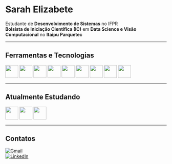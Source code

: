 # Sarah Elizabete  

Estudante de **Desenvolvimento de Sistemas** no IFPR  
**Bolsista de Iniciação Científica (IC)** em **Data Science e Visão Computacional** no **Itaipu Parquetec**  

---

## Ferramentas e Tecnologias  

<img src="https://cdn.jsdelivr.net/gh/devicons/devicon/icons/php/php-original.svg" width="40" height="40"/>  
<img src="https://cdn.jsdelivr.net/gh/devicons/devicon/icons/bash/bash-original.svg" width="40" height="40"/>  
<img src="https://cdn.jsdelivr.net/gh/devicons/devicon/icons/arduino/arduino-original.svg" width="40" height="40"/>  
<img src="https://cdn.jsdelivr.net/gh/devicons/devicon/icons/c/c-original.svg" width="40" height="40"/>  
<img src="https://cdn.jsdelivr.net/gh/devicons/devicon/icons/html5/html5-original.svg" width="40" height="40"/>  
<img src="https://cdn.jsdelivr.net/gh/devicons/devicon/icons/css3/css3-original.svg" width="40" height="40"/>  
<img src="https://cdn.jsdelivr.net/gh/devicons/devicon/icons/javascript/javascript-original.svg" width="40" height="40"/>  
<img src="https://cdn.jsdelivr.net/gh/devicons/devicon/icons/linux/linux-original.svg" width="40" height="40"/>  
<img src="https://cdn.jsdelivr.net/gh/devicons/devicon/icons/mysql/mysql-original.svg" width="40" height="40"/>  

---

## Atualmente Estudando  

<img src="https://cdn.jsdelivr.net/gh/devicons/devicon/icons/java/java-original.svg" width="40" height="40"/>  
<img src="https://cdn.jsdelivr.net/gh/devicons/devicon/icons/python/python-original.svg" width="40" height="40"/>  
<img src="https://cdn.jsdelivr.net/gh/devicons/devicon/icons/gitlab/gitlab-original.svg" width="40" height="40"/>  


---

## Contatos  

[![Gmail](https://img.shields.io/badge/-Gmail-D14836?style=for-the-badge&logo=gmail&logoColor=white)](mailto:sarah.elizabete.tds2023@gmail.com)  
[![LinkedIn](https://img.shields.io/badge/-LinkedIn-%230077B5?style=for-the-badge&logo=linkedin&logoColor=white)](https://www.linkedin.com/in/sarahelizabete)  
